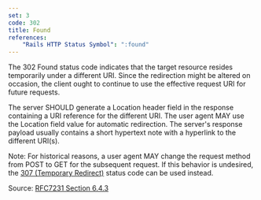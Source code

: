 ```yaml
---
set: 3
code: 302
title: Found
references:
    "Rails HTTP Status Symbol": ":found"
---
```


The 302 Found status code indicates that the target resource resides temporarily
under a different URI. Since the redirection might be altered on
occasion, the client ought to continue to use the effective request URI for
future requests.

The server SHOULD generate a Location header field in the response containing a
URI reference for the different URI. The user agent MAY use the Location field
value for automatic redirection. The server's response payload usually contains
a short hypertext note with a hyperlink to the different URI(s).

Note: For historical reasons, a user agent MAY change the request method from
POST to GET for the subsequent request. If this behavior is undesired, the
[307 (Temporary Redirect)](/307) status code can be used instead.

Source: [RFC7231 Section 6.4.3][1]

[1]: <http://tools.ietf.org/html/rfc7231#section-6.4.3>